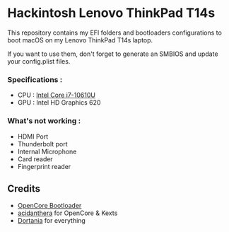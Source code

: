 # Hackintosh Lenovo ThinkPad T14s

This repository contains my EFI folders and bootloaders configurations to boot macOS on my Lenovo ThinkPad T14s laptop.

If you want to use them, don't forget to generate an SMBIOS and update your config.plist files.

### Specifications :

- CPU : [Intel Core i7-10610U](https://ark.intel.com/content/www/us/en/ark/products/201896/intel-core-i710610u-processor-8m-cache-up-to-4-90-ghz.html)
- GPU : Intel HD Graphics 620

### What's not working :

- HDMI Port
- Thunderbolt port
- Internal Microphone
- Card reader
- Fingerprint reader

## Credits

- [OpenCore Bootloader](https://github.com/acidanthera/OpenCorePkg)
- [acidanthera](https://github.com/acidanthera) for OpenCore & Kexts
- [Dortania](https://dortania.github.io/getting-started/) for everything
